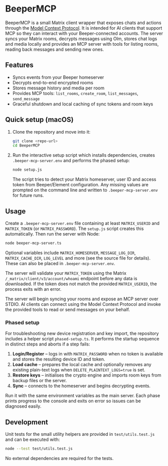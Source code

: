 # BeeperMCP

BeeperMCP is a small Matrix client wrapper that exposes chats and actions through the [Model Context Protocol](https://github.com/openai/modelcontextprotocol). It is intended for AI clients that support MCP so they can interact with your Beeper-connected accounts. The server syncs your Matrix rooms, decrypts messages using Olm, stores chat logs and media locally and provides an MCP server with tools for listing rooms, reading back messages and sending new ones.

## Features

- Syncs events from your Beeper homeserver
- Decrypts end-to-end encrypted rooms
- Stores message history and media per room
- Provides MCP tools: `list_rooms`, `create_room`, `list_messages`, `send_message`
- Graceful shutdown and local caching of sync tokens and room keys

## Quick setup (macOS)

1. Clone the repository and move into it:

   ```bash
   git clone <repo-url>
   cd BeeperMCP
   ```

2. Run the interactive setup script which installs dependencies, creates `.beeper-mcp-server.env` and performs the phased setup:

   ```bash
   node setup.js
   ```

   The script tries to detect your Matrix homeserver, user ID and access token from Beeper/Element configuration. Any missing values are prompted on the command line and written to `.beeper-mcp-server.env` for future runs.

## Usage

Create a `.beeper-mcp-server.env` file containing at least `MATRIX_USERID` and `MATRIX_TOKEN` (or `MATRIX_PASSWORD`). The `setup.js` script creates this automatically. Then run the server with Node:

```bash
node beeper-mcp-server.ts
```

Optional variables include `MATRIX_HOMESERVER`, `MESSAGE_LOG_DIR`, `MATRIX_CACHE_DIR`, `LOG_LEVEL` and more (see the source file for details). These can also be placed in `.beeper-mcp-server.env`.

The server will validate your `MATRIX_TOKEN` using the Matrix `/_matrix/client/v3/account/whoami` endpoint before any data is downloaded. If the token does not match the provided `MATRIX_USERID`, the process exits with an error.

The server will begin syncing your rooms and expose an MCP server over STDIO. AI clients can connect using the Model Context Protocol and invoke the provided tools to read or send messages on your behalf.

### Phased setup

For troubleshooting new device registration and key import, the repository
includes a helper script `phased-setup.ts`. It performs the startup sequence in
distinct steps and aborts if a step fails:

1. **Login/Register** – logs in with `MATRIX_PASSWORD` when no token is
   available and stores the resulting device ID and token.
2. **Load cache** – prepares the local cache and optionally removes any existing
   plain-text logs when `DELETE_PLAINTEXT_LOGS=true` is set.
3. **Restore keys** – initialises the crypto engine and imports room keys from
   backup files or the server.
4. **Sync** – connects to the homeserver and begins decrypting events.

Run it with the same environment variables as the main server. Each phase
prints progress to the console and exits on error so issues can be diagnosed
easily.

## Development

Unit tests for the small utility helpers are provided in `test/utils.test.js` and can be executed with:

```bash
node --test test/utils.test.js
```

No external dependencies are required for the tests.
